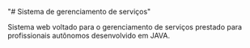 "# Sistema de gerenciamento de serviços"

Sistema web voltado para o gerenciamento de serviços prestado para profissionais autônomos desenvolvido em JAVA.
